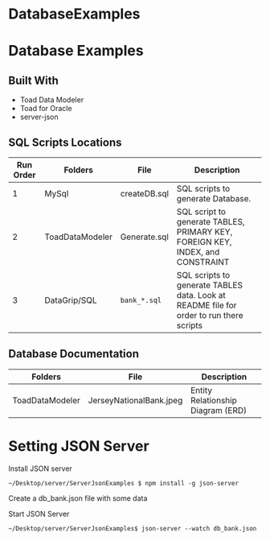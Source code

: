 # DatabaseExamples

# Database Examples

## Built With
* Toad Data Modeler
* Toad for Oracle   
* server-json 

## SQL Scripts Locations  

Run Order | Folders | File | Description   
-- | ----------| ----------| -------------------------------------------    
1 | MySql | createDB.sql | SQL scripts to generate Database.
2 | ToadDataModeler| Generate.sql | SQL script to generate TABLES, PRIMARY KEY, FOREIGN KEY, INDEX, and CONSTRAINT
3 | DataGrip/SQL| ```bank_*.sql``` | SQL scripts to generate TABLES data. Look at README file for order to run there scripts

## Database Documentation 
 Folders | File | Description   
----------| ----------| -------------------------------------------   
ToadDataModeler| JerseyNationalBank.jpeg |Entity Relationship Diagram (ERD)

# Setting JSON Server
Install JSON server
```
~/Desktop/server/ServerJsonExamples $ npm install -g json-server
```

Create a db_bank.json file with some data


Start JSON Server
```
~/Desktop/server/ServerJsonExamples$ json-server --watch db_bank.json
```
